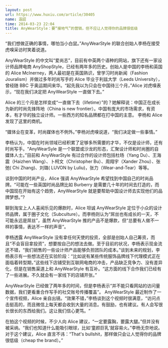 ```yaml
---
layout: post
url: https://www.huxiu.com/article/30405
name: 涵詔
time: 2014-03-23 22:04
title: AnyWearStyle：要“接地气”的营销，但不应让人觉得你的品牌很低级
---
```

“我们想做正确的事情，哪怕当小白鼠。”AnyWearStyle 的联合创始人李杨在接受虎嗅采访时笑着说道。

AnyWearStyle 的中文叫“爱尚志”，目前有中英两个语种的网站，旗下还有一家设计师品牌电商 AnyShopStyle，已经有两年多的历史。创始人是中国的李杨和英国的 Alice McInerney，两人最初是在英国熟识，曾学习时尚新闻（Fashion Jouralism）并做过多年时尚写手的 Alice 毕业于利兹大学（Leeds University），曾经随 BBC 于奥运期间来华。“起先我以为只会在中国待三个月，”Alice 对虎嗅表示，“现在我们决定把 AnyWearStyle 一直做下去。”

Alice 的三个月是怎样变成“一直做下去（lifetime）”的？她解释说：中国正在成长为新的时尚先锋阵地（China is new frontier）。中国有庞大的市场需求，有资本，有才华的独立设计师。一些西方的知名品牌都在打中国的主意。 李杨和 Alice 发现了这里的商机。

“媒体业在变革，时尚媒体也不例外。”李杨对虎嗅说道，“我们决定做一些事情。”

李杨认为，中国在时尚领域已经积累了足够多所需要的才华，不仅是设计师，还有时尚写手。“AnyWearSyle 是一个联盟或沙龙的形态，汇聚设计师和时尚圈的自媒体人士。”目前和 AnyWearStyle 有过合作的设计师包括杜旸（Yang Du）、王海震（Haizhen Wang）、卜柯文（Christopher Bu）、周翔宇（Xander Zhou）、张弛( Chi Zhang)、刘璐( LUVON by Luliu)，张力（Wear-and-Tear）等等。

谈到中国的时尚产业，Alice 强调 AnyWearStyle 希望找到中国自己的时尚品牌。“可能在一些英国时尚品牌比如 Burberry 是需要几十年的时间去打造的，而中国现在开始有这个趋势，AnyWearStyle 就是要帮助中国设计师去实现他们的品牌梦想。”?

聊到淘宝上人人喜闻乐见的爆款时，Alice 坦诚 AnyWearStyle 定位于小众的设计师品牌，属于圈子文化（Subculture）。而李杨则认为“屌丝也有成长的一天，不可能永远是屌丝”，虽然 AnyWearStyle 推的产品不是爆款，但“总要有人做不一样的事情，表达不一样的声音”。

李杨透露 AnyWearStyle 没有拿任何天使的投资，全部是创始人自己筹资，而且“不会盲目拿投资”，想要按自己的想法去做。至于目前的状况，李杨表示现金流还不错，“我们销售的一些设计师产品能够负担团队的成本。”谈到未来的规划，李杨表示有一些想法还在实验阶段：“比如说有某些传统服饰品牌线下代理模式正在面临着转型期，”这些线下店铺受到互联网电商的冲击，产品缺乏竞争力、没有差异化，但是在销售渠道上和 AnyWearStyle 有互补。“这方面的线下合作我们已经有了一些进展。不久就会有一家线下的店铺开张。”

AnyWearStyle 已经做了两年多的时间，但是李杨表示“并不能只看网站的访问量数据，我们更看重合作写手的社交账号传播覆盖”。 AnyWearStyle 最近制作了一个宣传视频，Alice 亲自出镜。“效果不错，”李杨谈到这个视频时很满意，“访问点击挺高的，而且微信上每天都会收到大量的消息。有鼓励，也有建议。有人会写很长很长的东西给我们。这让我们信心更笃。“

在拍这个视频的时候，不少人向 Alice 建议，“一定要露胸，要露大腿。”但并没有被采纳。“我们也知道什么能吸引眼球，比如‘童颜巨乳’就容易火。”李杨无奈地说。对于这个建议，Alice 直言不讳：“That's bullshit，那样做只会让人觉得你的品牌很低级（cheap the brand）。”

